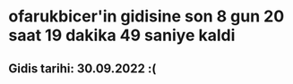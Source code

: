 # ofarukbicer'in gidisine son 8 gun 20 saat 19 dakika 49 saniye kaldi

## Gidis tarihi: 30.09.2022 :(
